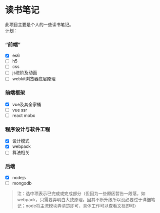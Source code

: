 # 读书笔记

此项目主要是个人的一些读书笔记。  
计划：  
### “前端”
- [x] es6
- [ ] h5
- [ ] css
- [ ] js进阶及动画
- [ ] webkit浏览器底层原理

### 前端框架
- [x] vue及其全家桶
- [ ] vue ssr
- [ ] react mobx

### 程序设计与软件工程
- [x] 设计模式
- [x] webpack
- [ ] 算法相关

### 后端
- [x] nodejs
- [ ] mongodb

> 注：选中项表示已完成或完成部分（但因为一些原因暂告一段落，如webpack，只需要弄明白大致原理，因其不断升级所以没必要过于详细笔记；node将主流模块弄清楚即可，具体工作可以查看文档即可）
